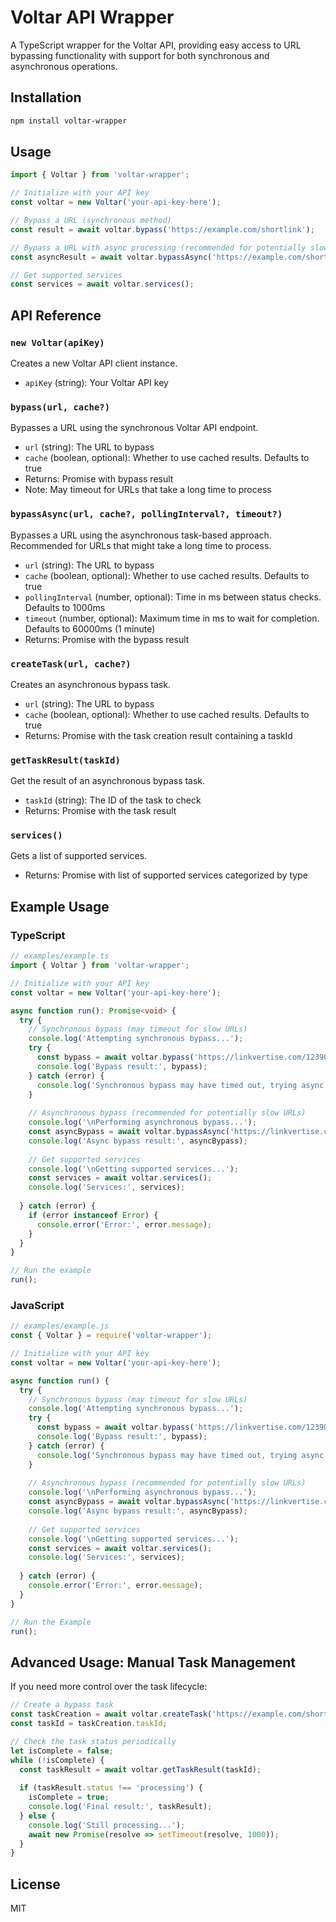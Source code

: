 # Voltar API Wrapper

A TypeScript wrapper for the Voltar API, providing easy access to URL bypassing functionality with support for both synchronous and asynchronous operations.

## Installation

```bash
npm install voltar-wrapper
```

## Usage

```typescript
import { Voltar } from 'voltar-wrapper';

// Initialize with your API key
const voltar = new Voltar('your-api-key-here');

// Bypass a URL (synchronous method)
const result = await voltar.bypass('https://example.com/shortlink');

// Bypass a URL with async processing (recommended for potentially slow URLs)
const asyncResult = await voltar.bypassAsync('https://example.com/shortlink');

// Get supported services
const services = await voltar.services();
```

## API Reference

### `new Voltar(apiKey)`

Creates a new Voltar API client instance.

- `apiKey` (string): Your Voltar API key

### `bypass(url, cache?)`

Bypasses a URL using the synchronous Voltar API endpoint.

- `url` (string): The URL to bypass
- `cache` (boolean, optional): Whether to use cached results. Defaults to true
- Returns: Promise with bypass result
- Note: May timeout for URLs that take a long time to process

### `bypassAsync(url, cache?, pollingInterval?, timeout?)`

Bypasses a URL using the asynchronous task-based approach. Recommended for URLs that might take a long time to process.

- `url` (string): The URL to bypass
- `cache` (boolean, optional): Whether to use cached results. Defaults to true
- `pollingInterval` (number, optional): Time in ms between status checks. Defaults to 1000ms
- `timeout` (number, optional): Maximum time in ms to wait for completion. Defaults to 60000ms (1 minute)
- Returns: Promise with the bypass result

### `createTask(url, cache?)`

Creates an asynchronous bypass task.

- `url` (string): The URL to bypass
- `cache` (boolean, optional): Whether to use cached results. Defaults to true
- Returns: Promise with the task creation result containing a taskId

### `getTaskResult(taskId)`

Get the result of an asynchronous bypass task.

- `taskId` (string): The ID of the task to check
- Returns: Promise with the task result

### `services()`

Gets a list of supported services.

- Returns: Promise with list of supported services categorized by type

## Example Usage

### TypeScript

```typescript
// examples/example.ts
import { Voltar } from 'voltar-wrapper';

// Initialize with your API key
const voltar = new Voltar('your-api-key-here');

async function run(): Promise<void> {
  try {
    // Synchronous bypass (may timeout for slow URLs)
    console.log('Attempting synchronous bypass...');
    try {
      const bypass = await voltar.bypass('https://linkvertise.com/1239053/delta-executor1');
      console.log('Bypass result:', bypass);
    } catch (error) {
      console.log('Synchronous bypass may have timed out, trying async method...');
    }
    
    // Asynchronous bypass (recommended for potentially slow URLs)
    console.log('\nPerforming asynchronous bypass...');
    const asyncBypass = await voltar.bypassAsync('https://linkvertise.com/1239053/delta-executor1');
    console.log('Async bypass result:', asyncBypass);
    
    // Get supported services
    console.log('\nGetting supported services...');
    const services = await voltar.services();
    console.log('Services:', services);
    
  } catch (error) {
    if (error instanceof Error) {
      console.error('Error:', error.message);
    }
  }
}

// Run the example
run();
```

### JavaScript

```javascript
// examples/example.js
const { Voltar } = require('voltar-wrapper');

// Initialize with your API key
const voltar = new Voltar('your-api-key-here');

async function run() {
  try {
    // Synchronous bypass (may timeout for slow URLs)
    console.log('Attempting synchronous bypass...');
    try {
      const bypass = await voltar.bypass('https://linkvertise.com/1239053/delta-executor1');
      console.log('Bypass result:', bypass);
    } catch (error) {
      console.log('Synchronous bypass may have timed out, trying async method...');
    }
    
    // Asynchronous bypass (recommended for potentially slow URLs)
    console.log('\nPerforming asynchronous bypass...');
    const asyncBypass = await voltar.bypassAsync('https://linkvertise.com/1239053/delta-executor1');
    console.log('Async bypass result:', asyncBypass);
    
    // Get supported services
    console.log('\nGetting supported services...');
    const services = await voltar.services();
    console.log('Services:', services);
    
  } catch (error) {
    console.error('Error:', error.message);
  }
} 

// Run the Example
run();
```

## Advanced Usage: Manual Task Management

If you need more control over the task lifecycle:

```typescript
// Create a bypass task
const taskCreation = await voltar.createTask('https://example.com/shortlink');
const taskId = taskCreation.taskId;

// Check the task status periodically
let isComplete = false;
while (!isComplete) {
  const taskResult = await voltar.getTaskResult(taskId);
  
  if (taskResult.status !== 'processing') {
    isComplete = true;
    console.log('Final result:', taskResult);
  } else {
    console.log('Still processing...');
    await new Promise(resolve => setTimeout(resolve, 1000));
  }
}
```

## License

MIT